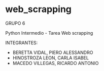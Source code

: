 # web_scrapping
GRUPO 6

Python Intermedio - Tarea Web scrapping 

INTEGRANTES:

- BERETTA VIDAL, PIERO ALESSANDRO
- HINOSTROZA LEON, CARLA ISABEL
- MACEDO VILLEGAS, RICARDO ANTONIO
